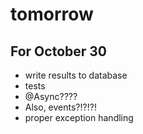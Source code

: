# tomorrow

## For October 30

- write results to database
- tests
- @Async????
- Also, events?!?!?!
- proper exception handling